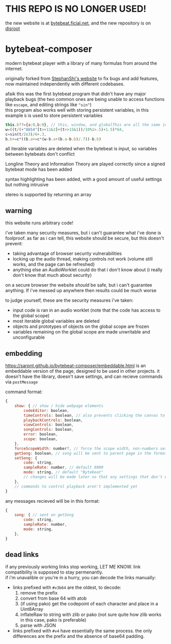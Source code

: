 # THIS REPO IS NO LONGER USED!
the new website is at [bytebeat.ficial.net](https://bytebeat.ficial.net), and the new repository is on [disroot](https://git.disroot.org/SArpnt/bytebeat-composer)

# bytebeat-composer
modern bytebeat player with a library of many formulas from around the internet.

originally forked from [StephanShi's website](https://github.com/SthephanShinkufag/bytebeat-composer) to fix bugs and add features, now maintained independently with different codebases.

afaik this was the first bytebeat program that didn't have any major playback bugs (the two common ones are being unable to access functions like `escape`, and editing strings like `"sin"`)  
this program also works well with storing persistent variables, in this example `b` is used to store persistent variables
```js
this.b??={a:0,b:0}, // this, window, and globalThis are all the same in this context
w=((t/(+"8654"[t>>11&3]+(t>>15&1))/10%1>.5)+1.5)*64,
c=sin(t/2e3)/6+.3,
b.b+=c*((b.a+=c*(w-b.a+(b.a-b.b)/.7))-b.b)
```
all iterable variables are deleted when the bytebeat is input, so variables between bytebeats don't conflict

Longline Theory and Information Theory are played correctly since a signed bytebeat mode has been added

syntax highlighting has been added, with a good amount of useful settings but nothing intrusive

stereo is supported by returning an array

## warning

this website runs arbitrary code!

i've taken many security measures, but i can't guarantee what i've done is foolproof.
as far as i can tell, this website should be secure, but this doesn't prevent:
- taking advantage of browser security vulnerabilities
- locking up the audio thread, making controls not work (volume still works, and the page can be refreshed)
- anything else an AudioWorklet could do that i don't know about (i really don't know that much about security)

on a secure browser the website _should_ be safe, but i can't guarantee anything.
If i've messed up anywhere then results could be much worse

to judge yourself, these are the security measures i've taken:
- input code is ran in an audio worklet (note that the code has access to the global scope)
- most iterable global variables are deleted
- objects and prototypes of objects on the global scope are frozen
- variables remaining on the global scope are made unwritable and unconfigurable 

## embedding

https://sarpnt.github.io/bytebeat-composer/embeddable.html is an embeddable version of the page, designed to be used in other projects.
it doesn't have the library, doesn't save settings, and can recieve commands via `postMessage`

command format:
```js
{
	show: { // show / hide webpage elements
		codeEditor: boolean,
		timeControls: boolean, // also prevents clicking the canvas to start/stop song
		playbackControls: boolean,
		viewControls: boolean,
		songControls: boolean,
		error: boolean,
		scope: boolean,
	},
	forceScopeWidth: number?, // force the scope width, non-numbers set back to auto
	getSong: boolean, // song will be sent to parent page in the format
	setSong: {
		code: string,
		sampleRate: number, // default 8000
		mode: string, // default "Bytebeat"
		// changes will be made later so that any settings that don't exist here won't be changed
	},
	// commands to control playback aren't implemented yet
}
```

any messages recieved will be in this format:
```js
{
	song: { // sent on getSong
		code: string,
		sampleRate: number,
		mode: string,
	},
}
```

## dead links

if any previously working links stop working, LET ME KNOW. link compatibility is supposed to stay permenantly.  
if i'm unavalible or you're in a hurry, you can decode the links manually:

- links prefixed with `#v3b64` are the oldest, to decode:
	1. remove the prefix
	2. convert from base 64 with atob
	3. (if using pako) get the codepoint of each character and place in a Uint8Array
	4. inflateRaw to string with zlib or pako (not sure quite how zlib works in this case, pako is preferable)
	5. parse with JSON
- links prefixed with `#v4` have essentially the same process. the only differences are the prefix and the absence of base64 padding.
